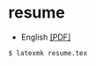 # resume

* English [[PDF]](https://github.com/meokz/resume/blob/master/src/resume.pdf)

```sh
$ latexmk resume.tex
```
